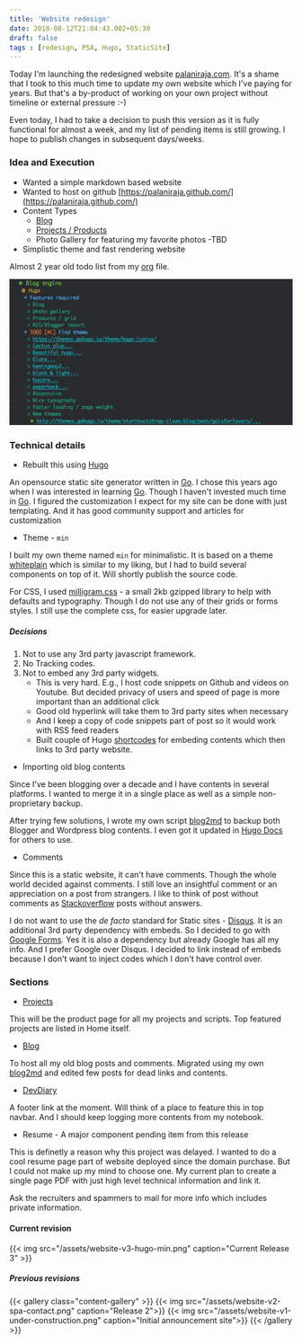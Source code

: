 ```yaml
---
title: 'Website redesign'
date: 2018-08-12T21:04:43.002+05:30
draft: false
tags : [redesign, PSA, Hugo, StaticSite]
---
```


Today I'm launching the redesigned website [palaniraja.com](https://www.palaniraja.com). It's a shame that I took to this much time to update my own website which I've paying for years. But that's a by-product of working on your own project without timeline or external pressure :-)

Even today, I had to take a decision to push this version as it is fully functional for almost a week, and my list of pending items is still growing. I hope to publish changes in subsequent days/weeks.

### Idea and Execution

* Wanted a simple markdown based website
* Wanted to host on github [https://palaniraja.github.com/](https://palaniraja.github.com/)
* Content Types 
    * [Blog](/posts)
    * [Projects / Products](/projects)
    * Photo Gallery for featuring my favorite photos -TBD
* Simplistic theme and fast rendering website

Almost 2 year old todo list from my [org](https://orgmode.org/) file.

![hugo-action items ](/assets/website-plan.png)

### Technical details

- Rebuilt this using [Hugo](https://gohugo.io/) 

An opensource static site generator written in [Go](https://golang.org/). I chose this years ago when I was interested in learning [Go](https://golang.org/). Though I haven't invested much time in [Go](https://golang.org/). I figured the customization I expect for my site can be done with just templating. And it has good community support and articles for customization
    
- Theme - `min`

I built my own theme named `min` for minimalistic. It is based on a theme [whiteplain](https://themes.gohugo.io/theme/whiteplain/) which is similar to my liking, but I had to build several components on top of it. Will shortly publish the source code.

For CSS, I used [milligram.css](https://milligram.io/) - a small 2kb gzipped library to help with defaults and typography. Though I do not use any of their grids or forms styles. I still use the complete css, for easier upgrade later.

##### Decisions

1. Not to use any 3rd party javascript framework. 
2. No Tracking codes. 
2. Not to embed any 3rd party widgets. 
    * This is very hard. E.g., I host code snippets on Github and videos on Youtube. But decided privacy of users and speed of page is more important than an additional click
    * Good old hyperlink will take them to 3rd party sites when necessary
    * And I keep a copy of code snippets part of post so it would work with RSS feed readers
    * Built couple of Hugo [shortcodes](https://gohugo.io/content-management/shortcodes/) for embeding contents which then links to 3rd party website.


- Importing old blog contents

Since I've been blogging over a decade and I have contents in several platforms. I wanted to merge it in a single place as well as a simple non-proprietary backup.

After trying few solutions, I wrote my own script [blog2md](https://github.com/palaniraja/blog2md) to backup both Blogger and Wordpress blog contents. I even got it updated in [Hugo Docs](https://gohugo.io/tools/migrations/) for others to use.

- Comments

Since this is a static website, it can't have comments. Though the whole world decided against comments. I still love an insightful comment or an appreciation on a post from strangers. I like to think of post without comments as [Stackoverflow](https://stackoverflow.com/) posts without answers.

I do not want to use the _de facto_ standard for Static sites - [Disqus](https://disqus.com). It is an additional 3rd party dependency with embeds. So I decided to go with [Google Forms](https://www.google.com/forms/about/). Yes it is also a dependency but already Google has all my info. And I prefer Google over Disqus. I decided to link instead of embeds because I don't want to inject codes which I don't have control over.



### Sections

- [Projects](/projects)

This will be the product page for all my projects and scripts. Top featured projects are listed in Home itself.

- [Blog](/posts)

To host all my old blog posts and comments. Migrated using my own [blog2md](https://github.com/palaniraja/blog2md) and edited few posts for dead links and contents.

- [DevDiary](https://palaniraja.github.com/devdiary)

A footer link at the moment. Will think of a place to feature this in top navbar. And I should keep logging more contents from my notebook.

- Resume - A major component pending item from this release

This is definetly a reason why this project was delayed. I wanted to do a cool resume page part of website deployed since the domain purchase. But I could not make up my mind to choose one. My current plan to create a single page PDF with just high level technical information and link it.

Ask the recruiters and spammers to mail for more info which includes private information.


#### Current revision

{{< img src="/assets/website-v3-hugo-min.png"  caption="Current Release 3" >}}



##### Previous revisions

{{< gallery class="content-gallery" >}}
  {{< img src="/assets/website-v2-spa-contact.png" caption="Release 2">}}
  {{< img src="/assets/website-v1-under-construction.png" caption="Initial announcement site">}}
{{< /gallery >}}